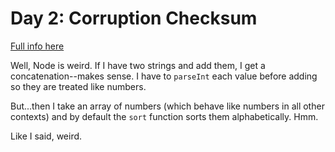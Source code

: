 # Day 2: Corruption Checksum

[Full info here](https://adventofcode.com/2017/day/2)

Well, Node is weird. If I have two strings and add them, I get a
concatenation--makes sense. I have to `parseInt` each value before
adding so they are treated like numbers.

But...then I take an array of numbers (which behave like numbers in
all other contexts) and by default the `sort` function sorts them
alphabetically. Hmm.

Like I said, weird.
